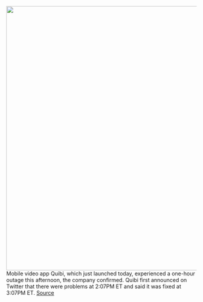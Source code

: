 <img src='https://cdn.vox-cdn.com/thumbor/pq1-3u0sACHvRfUMeLrYWoe2toU=/0x0:2040x1360/1200x800/filters:focal(857x517:1183x843)/cdn.vox-cdn.com/uploads/chorus_image/image/66611044/acastro_200403_3960_quibi_0004.0.0.jpg' width='700px' /><br/>
Mobile video app Quibi, which just launched today, experienced a one-hour outage this afternoon, the company confirmed. Quibi first announced on Twitter that there were problems at 2:07PM ET and said it was fixed at 3:07PM ET.
<a href='https://www.theverge.com/2020/4/6/21210050/quibi-outage-launch-day-service-down-app'> Source <a/>